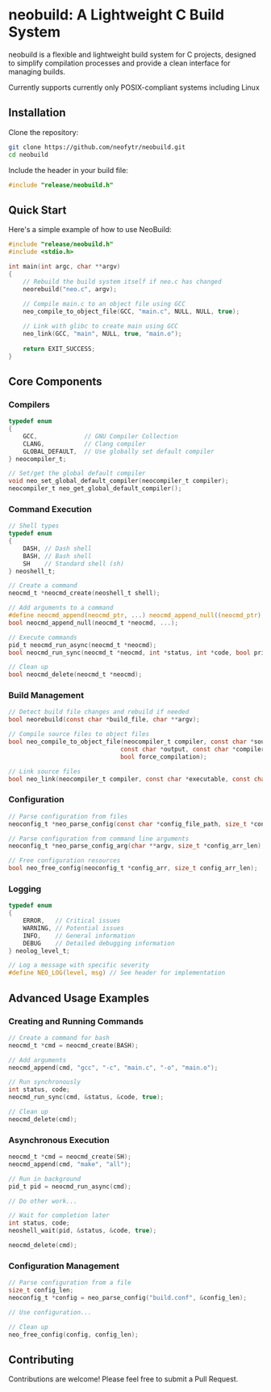 # neobuild: A Lightweight C Build System

neobuild is a flexible and lightweight build system for C projects, designed to simplify compilation processes and provide a clean interface for managing builds.

Currently supports currently only POSIX-compliant systems including Linux

## Installation

Clone the repository:

```bash
git clone https://github.com/neofytr/neobuild.git
cd neobuild
```

Include the header in your build file:

```c
#include "release/neobuild.h"
```

## Quick Start

Here's a simple example of how to use NeoBuild:

```c
#include "release/neobuild.h"
#include <stdio.h>

int main(int argc, char **argv)
{
    // Rebuild the build system itself if neo.c has changed
    neorebuild("neo.c", argv);
    
    // Compile main.c to an object file using GCC
    neo_compile_to_object_file(GCC, "main.c", NULL, NULL, true);

    // Link with glibc to create main using GCC
    neo_link(GCC, "main", NULL, true, "main.o");
    
    return EXIT_SUCCESS;
}
```

## Core Components

### Compilers

```c
typedef enum
{
    GCC,             // GNU Compiler Collection
    CLANG,           // Clang compiler
    GLOBAL_DEFAULT,  // Use globally set default compiler
} neocompiler_t;

// Set/get the global default compiler
void neo_set_global_default_compiler(neocompiler_t compiler);
neocompiler_t neo_get_global_default_compiler();
```

### Command Execution

```c
// Shell types
typedef enum
{
    DASH, // Dash shell
    BASH, // Bash shell
    SH    // Standard shell (sh)
} neoshell_t;

// Create a command
neocmd_t *neocmd_create(neoshell_t shell);

// Add arguments to a command
#define neocmd_append(neocmd_ptr, ...) neocmd_append_null((neocmd_ptr), __VA_ARGS__, NULL)
bool neocmd_append_null(neocmd_t *neocmd, ...);

// Execute commands
pid_t neocmd_run_async(neocmd_t *neocmd);
bool neocmd_run_sync(neocmd_t *neocmd, int *status, int *code, bool print_status_desc);

// Clean up
bool neocmd_delete(neocmd_t *neocmd);
```

### Build Management

```c
// Detect build file changes and rebuild if needed
bool neorebuild(const char *build_file, char **argv);

// Compile source files to object files
bool neo_compile_to_object_file(neocompiler_t compiler, const char *source, 
                               const char *output, const char *compiler_flags, 
                               bool force_compilation);

// Link source files
bool neo_link(neocompiler_t compiler, const char *executable, const char *linker_flags, bool forced_linking, ...);
```

### Configuration

```c
// Parse configuration from files
neoconfig_t *neo_parse_config(const char *config_file_path, size_t *config_arr_len);

// Parse configuration from command line arguments
neoconfig_t *neo_parse_config_arg(char **argv, size_t *config_arr_len);

// Free configuration resources
bool neo_free_config(neoconfig_t *config_arr, size_t config_arr_len);
```

### Logging

```c
typedef enum
{
    ERROR,   // Critical issues
    WARNING, // Potential issues 
    INFO,    // General information
    DEBUG    // Detailed debugging information
} neolog_level_t;

// Log a message with specific severity
#define NEO_LOG(level, msg) // See header for implementation
```

## Advanced Usage Examples

### Creating and Running Commands

```c
// Create a command for bash
neocmd_t *cmd = neocmd_create(BASH);

// Add arguments
neocmd_append(cmd, "gcc", "-c", "main.c", "-o", "main.o");

// Run synchronously
int status, code;
neocmd_run_sync(cmd, &status, &code, true);

// Clean up
neocmd_delete(cmd);
```

### Asynchronous Execution

```c
neocmd_t *cmd = neocmd_create(SH);
neocmd_append(cmd, "make", "all");

// Run in background
pid_t pid = neocmd_run_async(cmd);

// Do other work...

// Wait for completion later
int status, code;
neoshell_wait(pid, &status, &code, true);

neocmd_delete(cmd);
```

### Configuration Management

```c
// Parse configuration from a file
size_t config_len;
neoconfig_t *config = neo_parse_config("build.conf", &config_len);

// Use configuration...

// Clean up
neo_free_config(config, config_len);
```

## Contributing

Contributions are welcome! Please feel free to submit a Pull Request.